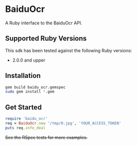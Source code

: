 # BaiduOcr

A Ruby interface to the BaiduOcr API.

## Supported Ruby Versions

This sdk has been tested against the following Ruby versions:

- 2.0.0 and upper

## Installation

```bash
gem build baidu_ocr.gemspec
sudo gem install *.gem
```

## Get Started
```ruby
require 'baidu_ocr'
req = BaiduOcr.new '/tmp/0.jpg', 'YOUR_ACCESS_TOKEN'
puts req.info_deal
```
~~See the RSpec tests for more examples.~~

